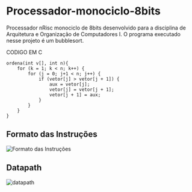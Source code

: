 # Processador-monociclo-8bits

Processador nRisc monociclo de 8bits desenvolvido para a disciplina de Arquitetura e Organização de Computadores I.
O programa executado nesse projeto é um bubblesort.

CODIGO EM C

	ordena(int v[], int n){
		for (k = 1; k < n; k++) {
			for (j = 0; j+1 < n; j++) {
				if (vetor[j] > vetor[j + 1]) {
					aux = vetor[j];
					vetor[j] = vetor[j + 1];
					vetor[j + 1] = aux;
				}
			}
		}
	}
  
  ## Formato das Instruções
  
  
![Formato das Instruções](https://user-images.githubusercontent.com/87345751/172976592-1426c0c6-c2aa-4322-bb29-42018b5208bc.png)
  
  ## Datapath
 
![datapath](https://user-images.githubusercontent.com/87345751/172976673-a62d62a9-759b-46f7-bb00-53772c62d188.png)

